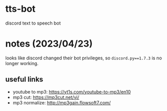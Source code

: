 # tts-bot

discord text to speech bot

# notes (2023/04/23)

looks like discord changed their bot privileges, so `discord.py==1.7.3` is no longer working.

## useful links

- youtube to mp3: https://yt1s.com/youtube-to-mp3/en10
- mp3 cut: https://mp3cut.net/vi/
- mp3 normalize: http://mp3gain.flowsoft7.com/
